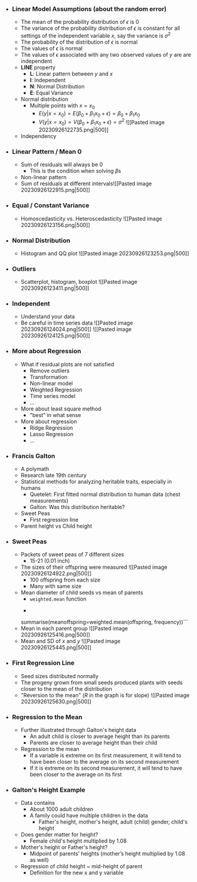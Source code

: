 
- ### Linear Model Assumptions (about the random error)
	- The mean of the probability distribution of $\epsilon$ is $0$
	- The variance of the probability distribution of $\epsilon$ is constant for all settings of the independent variable $x$, say the variance is $\sigma^2$
	- The probability of the distribution of $\epsilon$ is normal
	- The values of $\epsilon$ is normal
	- The values of $\epsilon$ associated with any two observed values of $y$ are are independent
	- **LINE** property
		- **L**: Linear pattern between $y$ and $x$
		- **I**: Independent
		- **N**: Normal Distribution
		- **E**: Equal Variance
	- Normal distribution
		- Multiple points with $x=x_0$
			- $E(y|x=x_{0})= E(\beta_{0}+\beta_{1}x_{0} + \epsilon) = \beta_{0}+ \beta_{1}x_0$
			- $V(y|x=x_{0})= V(\beta_{0}+\beta_{1}x_{0} + \epsilon) = \sigma^2$ ![[Pasted image 20230926122735.png|500]]
	- Independency

- ### Linear Pattern / Mean 0
	- Sum of residuals will always be $0$
		- This is the condition when solving $\beta$s
	- Non-linear pattern
	- Sum of residuals at different intervals![[Pasted image 20230926122915.png|500]]

- ### Equal / Constant Variance
	- Homoscedasticity vs. Heteroscedasticity ![[Pasted image 20230926123156.png|500]]

- ### Normal Distribution
	- Histogram and QQ plot ![[Pasted image 20230926123253.png|500]]

- ### Outliers
	- Scatterplot, histogram, boxplot ![[Pasted image 20230926123411.png|500]]

- ### Independent
	- Understand your data
	- Be careful in time series data ![[Pasted image 20230926124024.png|500]] ![[Pasted image 20230926124125.png|500]]

 - ### More about Regression
	 - What if residual plots are not satisfied
		 - Remove outliers
		 - Transformation
		 - Non-linear model
		 - Weighted Regression
		 - Time series model
		 - …
	- More about least square method
		- "best" in what sense
	- More about regression
		- Ridge Regression
		- Lasso Regression
		- …

- ### Francis Galton
	- A polymath
	- Research late 19th century
	- Statistical methods for analyzing heritable traits, especially in humans
		- Quetelet: First fitted normal distribution to human data (chest measurements)
		- Galton: Was this distribution heritable?
	- Sweet Peas
		- First regression line
	- Parent height vs Child height

- ### Sweet Peas
	- Packets of sweet peas of 7 different sizes
		- 15-21 (0.01 inch)
	- The sizes of their offspring were measured ![[Pasted image 20230926124922.png|500]]
		- 100 offspring from each size
		- Many with same size 
	- Mean diameter of child seeds vs mean of parents
		- `weighted.mean` function
		- ```meanpeas <- peas %>% group_by(parent) %>%  
		summarise(meanoffspring=weighted.mean(offspring, frequency))```
	- Mean in each parent group ![[Pasted image 20230926125416.png|500]]
	- Mean and SD of $x$ and $y$ ![[Pasted image 20230926125445.png|500]]

- ### First Regression Line
	- Seed sizes distributed normally
	- The progeny grown from small seeds produced plants with seeds closer to the mean of the distribution
	- "Reversion to the mean" ($R$ in the graph is for slope) ![[Pasted image 20230926125630.png|500]]

- ### Regression to the Mean
	- Further illustrated through Galton's height data
		- An adult child is closer to average height than its parents
		- Parents are closer to average height than their child
	- Regression to the mean
		- If a variable is extreme on its first measurement, it will tend to have been closer to the average on its second measurement
		- If it is extreme on its second measurement, it will tend to have been closer to the average on its first

- ### Galton's Height Example
	- Data contains
		- About 1000 adult children
		- A family could have multiple children in the data
			- Father's height, mother's height, adult (child) gender, child's height
	- Does gender matter for height? 
		- Female child's height multiplied by $1.08$
	- Mother's height or Father's height?
		- Midpoint of parents’ heights (mother’s height multiplied by $1.08$ as well)
	- Regression of child height ~ mid-height of parent 
		- Definition for the new x and y variable